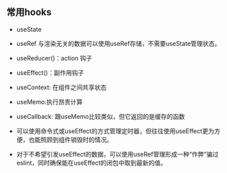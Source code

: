 ## 常用hooks
- useState
- useRef 与渲染无关的数据可以使用useRef存储，不需要useState管理状态。
- useReducer()：action 钩子
- useEffect()：副作用钩子
- useContext: 在组件之间共享状态
- useMemo:执行昂贵计算
- useCallback: 跟useMemo比较类似，但它返回的是缓存的函数

- 可以使用命令式或useEffect的方式管理定时器，但往往使用useEffect更为方便，也能照顾到组件销毁时的情况。
- 对于不希望引发useEffect的数据，可以使用useRef管理形成一种“作弊”骗过eslint，同时确保能在useEffect的闭包中取到最新的值。